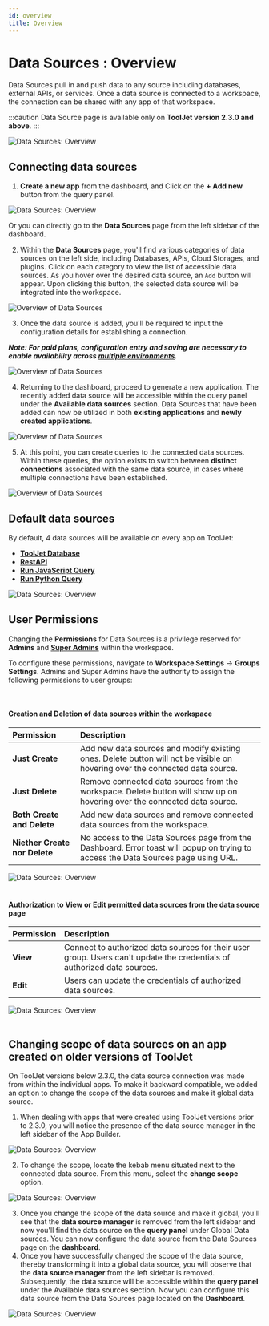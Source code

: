 ```yaml
---
id: overview
title: Overview
---
```


# Data Sources : Overview

Data Sources pull in and push data to any source including databases, external APIs, or services. Once a data source is connected to a workspace, the connection can be shared with any app of that workspace.

:::caution
Data Source page is available only on **ToolJet version 2.3.0 and above**.
:::

<div style={{textAlign: 'center'}}>

<img className="screenshot-full" src="/img/datasource-reference/overview/overview-v2.png" alt="Data Sources: Overview" />

</div>

## Connecting data sources

1. **Create a new app** from the dashboard, and Click on the **+ Add new** button from the query panel.
  <div style={{textAlign: 'center'}}>

  <img className="screenshot-full" src="/img/datasource-reference/newui/overview/newqpanel.png" alt="Data Sources: Overview" />

  </div>

  Or you can directly go to the **Data Sources** page from the left sidebar of the dashboard.

2. Within the **Data Sources** page, you'll find various categories of data sources on the left side, including Databases, APIs, Cloud Storages, and plugins. Click on each category to view the list of accessible data sources. As you hover over the desired data source, an `Add` button will appear. Upon clicking this button, the selected data source will be integrated into the workspace.
   
  <div style={{textAlign: 'center'}}>
  
  <img className="screenshot-full" src="/img/datasource-reference/newui/overview/gdsadd-v2.png" alt="Overview of Data Sources" />
  
  </div>

3. Once the data source is added, you'll be required to input the configuration details for establishing a connection.

  ***Note: For paid plans, configuration entry and saving are necessary to enable availability across [multiple environments](/docs/release-management/multi-environment/).***

  <div style={{textAlign: 'center'}}>
  
  <img className="screenshot-full" src="/img/datasource-reference/newui/overview/connectinggds-new.gif" alt="Overview of Data Sources" />
  
  </div>

4. Returning to the dashboard, proceed to generate a new application. The recently added data source will be accessible within the query panel under the **Available data sources** section. Data Sources that have been added can now be utilized in both **existing applications** and **newly created applications**.

  <div style={{textAlign: 'center'}}>

  <img className="screenshot-full" src="/img/datasource-reference/newui/overview/gdslist.png" alt="Overview of Data Sources" />
  
  </div>

5. At this point, you can create queries to the connected data sources. Within these queries, the option exists to switch between **distinct connections** associated with the same data source, in cases where multiple connections have been established.

  <div style={{textAlign: 'center'}}>

  <img className="screenshot-full" src="/img/datasource-reference/newui/overview/switch1.gif" alt="Overview of Data Sources" />
  
  </div>

## Default data sources

By default, 4 data sources will be available on every app on ToolJet:
- **[ToolJet Database](/docs/tooljet-database/)**
- **[RestAPI](/docs/data-sources/restapi/)**
- **[Run JavaScript Query](/docs/data-sources/run-js/)**
- **[Run Python Query](/docs/data-sources/run-py/)**

<div style={{textAlign: 'center'}}>

<img className="screenshot-full" src="/img/datasource-reference/newui/overview/defds.png" alt="Data Sources: Overview" />

</div>

## User Permissions

Changing the **Permissions** for Data Sources is a privilege reserved for **Admins** and **[Super Admins](/docs/Enterprise/superadmin)** within the workspace.

To configure these permissions, navigate to **Workspace Settings** -> **Groups Settings**. Admins and Super Admins have the authority to assign the following permissions to user groups:

<br/>

#### Creation and Deletion of data sources within the workspace

| Permission | Description |
|:---|:---|
| **Just Create** | Add new data sources and modify existing ones. Delete button will not be visible on hovering over the connected data source. |
| **Just Delete** | Remove connected data sources from the workspace. Delete button will show up on hovering over the connected data source. |
| **Both Create and Delete** | Add new data sources and remove connected data sources from the workspace. |
| **Niether Create nor Delete** | No access to the Data Sources page from the Dashboard. Error toast will popup on trying to access the Data Sources page using URL. |

<div style={{textAlign: 'center'}}>

<img className="screenshot-full" src="/img/datasource-reference/newui/overview/newpermissions.png" alt="Data Sources: Overview" />

</div>

<br/>

#### Authorization to View or Edit permitted data sources from the data source page

| Permission | Description |
|:---|:---|
| **View** | Connect to authorized data sources for their user group. Users can't update the credentials of authorized data sources. | 
| **Edit** | Users can update the credentials of authorized data sources. |

<div style={{textAlign: 'center'}}>

<img className="screenshot-full" src="/img/datasource-reference/newui/overview/viewedit.png" alt="Data Sources: Overview" />

</div>

<br/>

## Changing scope of data sources on an app created on older versions of ToolJet

On ToolJet versions below 2.3.0, the data source connection was made from within the individual apps. To make it backward compatible, we added an option to change the scope of the data sources and make it global data source.

1. When dealing with apps that were created using ToolJet versions prior to 2.3.0, you will notice the presence of the data source manager in the left sidebar of the App Builder.
  <div style={{textAlign: 'center'}}>

  <img className="screenshot-full" src="/img/datasource-reference/overview/leftsidebar.png" alt="Data Sources: Overview" />

  </div>

2. To change the scope, locate the kebab menu situated next to the connected data source. From this menu, select the **change scope** option.
  <div style={{textAlign: 'center'}}>

  <img className="screenshot-full" src="/img/datasource-reference/overview/changescope.png" alt="Data Sources: Overview" />

  </div>

3. Once you change the scope of the data source and make it global, you'll see that the **data source manager** is removed from the left sidebar and now you'll find the data source on the **query panel** under Global Data sources. You can now configure the data source from the Data Sources page on the **dashboard**.
3. Once you have successfully changed the scope of the data source, thereby transforming it into a global data source, you will observe that the **data source manager** from the left sidebar is removed. Subsequently, the data source will be accessible within the **query panel** under the Available data sources section. Now you can configure this data source from the Data Sources page located on the **Dashboard**.

  <div style={{textAlign: 'center'}}>

  <img className="screenshot-full" src="/img/datasource-reference/overview/queryadd.png" alt="Data Sources: Overview" />

  </div>